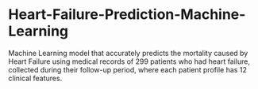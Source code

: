 # Heart-Failure-Prediction-Machine-Learning
Machine Learning model that accurately predicts the mortality caused by Heart Failure using medical records of 299 patients who had heart failure, collected during their follow-up period, where each patient profile has 12 clinical features.
